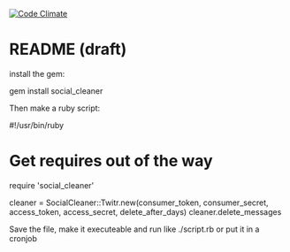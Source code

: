 [![Code Climate](https://codeclimate.com/github/michaelrigart/social_cleaner.png)](https://codeclimate.com/github/michaelrigart/social_cleaner)

README (draft)
======

install the gem:

gem install social_cleaner

Then make a ruby script:

#!/usr/bin/ruby
#
# Get requires out of the way
require 'social_cleaner'

cleaner = SocialCleaner::Twitr.new(consumer_token, consumer_secret, access_token, access_secret, delete_after_days)
cleaner.delete_messages


Save the file, make it executeable and run like ./script.rb or put it in a cronjob
